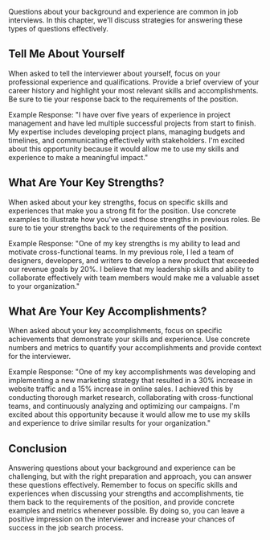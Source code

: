 
Questions about your background and experience are common in job interviews. In this chapter, we'll discuss strategies for answering these types of questions effectively.

Tell Me About Yourself
----------------------

When asked to tell the interviewer about yourself, focus on your professional experience and qualifications. Provide a brief overview of your career history and highlight your most relevant skills and accomplishments. Be sure to tie your response back to the requirements of the position.

Example Response: "I have over five years of experience in project management and have led multiple successful projects from start to finish. My expertise includes developing project plans, managing budgets and timelines, and communicating effectively with stakeholders. I'm excited about this opportunity because it would allow me to use my skills and experience to make a meaningful impact."

What Are Your Key Strengths?
----------------------------

When asked about your key strengths, focus on specific skills and experiences that make you a strong fit for the position. Use concrete examples to illustrate how you've used those strengths in previous roles. Be sure to tie your strengths back to the requirements of the position.

Example Response: "One of my key strengths is my ability to lead and motivate cross-functional teams. In my previous role, I led a team of designers, developers, and writers to develop a new product that exceeded our revenue goals by 20%. I believe that my leadership skills and ability to collaborate effectively with team members would make me a valuable asset to your organization."

What Are Your Key Accomplishments?
----------------------------------

When asked about your key accomplishments, focus on specific achievements that demonstrate your skills and experience. Use concrete numbers and metrics to quantify your accomplishments and provide context for the interviewer.

Example Response: "One of my key accomplishments was developing and implementing a new marketing strategy that resulted in a 30% increase in website traffic and a 15% increase in online sales. I achieved this by conducting thorough market research, collaborating with cross-functional teams, and continuously analyzing and optimizing our campaigns. I'm excited about this opportunity because it would allow me to use my skills and experience to drive similar results for your organization."

Conclusion
----------

Answering questions about your background and experience can be challenging, but with the right preparation and approach, you can answer these questions effectively. Remember to focus on specific skills and experiences when discussing your strengths and accomplishments, tie them back to the requirements of the position, and provide concrete examples and metrics whenever possible. By doing so, you can leave a positive impression on the interviewer and increase your chances of success in the job search process.
